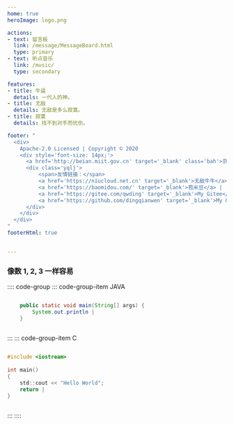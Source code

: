 ```yaml
---
home: true
heroImage: logo.png

actions:
- text: 留言板
  link: /message/MessageBoard.html
  type: primary
- text: 听点音乐
  link: /music/
  type: secondary

features:
- title: 牛逼
  details: 一代人的神。
- title: 无敌
  details: 无敌是多么寂寞。
- title: 寂寞
  details: 找不到对手而忧伤。

footer: "
  <div>
    Apache-2.0 Licensed | Copyright © 2020
    <div style='font-size: 14px;'>
      <a href='http://beian.miit.gov.cn' target='_blank' class='bah'>京ICP备2020034246号-2</a>
      <div class='yqlj'>
          <span>友情链接：</span>
          <a href='https://niucloud.net.cn' target='_blank'>无敌牛牛</a> |
          <a href='https://baomidou.com/' target='_blank'>苞米豆</a> |
          <a href='https://gitee.com/qwding' target='_blank'>My Gitee</a> |
          <a href='https://github.com/dingqianwen' target='_blank'>My GitHub</a>
      </div>
    </div>
  </div>
"
footerHtml: true
 

---
```



###  像数 1, 2, 3 一样容易

:::: code-group
::: code-group-item JAVA
```java

    public static void main(String[] args) {
        System.out.println |
    }
    
```
:::
::: code-group-item C
```c

#include <iostream>
 
int main()
{
    std::cout << "Hello World";
    return |
}
    
```
:::
::::


<br>

<script type="text/javascript">
    console.log("%c只要一步一步一步的往上爬！", "color:green;font-size:18px;font-weight:blod");
</script>

<AdsbyGoogle slot="1776130802"/>
